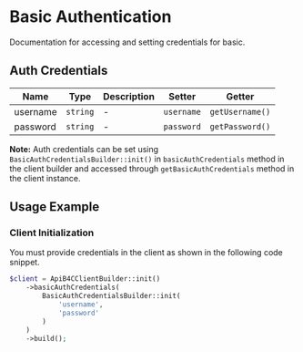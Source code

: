 
# Basic Authentication



Documentation for accessing and setting credentials for basic.

## Auth Credentials

| Name | Type | Description | Setter | Getter |
|  --- | --- | --- | --- | --- |
| username | `string` | - | `username` | `getUsername()` |
| password | `string` | - | `password` | `getPassword()` |



**Note:** Auth credentials can be set using `BasicAuthCredentialsBuilder::init()` in `basicAuthCredentials` method in the client builder and accessed through `getBasicAuthCredentials` method in the client instance.

## Usage Example

### Client Initialization

You must provide credentials in the client as shown in the following code snippet.

```php
$client = ApiB4CClientBuilder::init()
    ->basicAuthCredentials(
        BasicAuthCredentialsBuilder::init(
            'username',
            'password'
        )
    )
    ->build();
```


